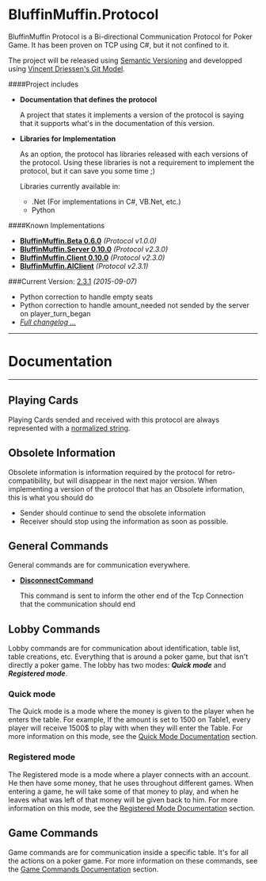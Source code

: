 # BluffinMuffin.Protocol

BluffinMuffin Protocol is a Bi-directional Communication Protocol for Poker Game. It has been proven on TCP using C#, but it not confined to it.

The project will be released using [Semantic Versioning](http://semver.org) and developped using [Vincent Driessen's Git Model](http://nvie.com/posts/a-successful-git-branching-model/).

####Project includes
 * **Documentation that defines the protocol**

   A project that states it implements a version of the protocol is saying that it supports what's in the documentation of this version.
   
 * **Libraries for Implementation**

   As an option, the protocol has libraries released with each versions of the protocol. Using these libraries is not a requirement to implement the protocol, but it can save you some time ;)
   
   Libraries currently available in:
    * .Net (For implementations in C#, VB.Net, etc.)
    * Python
    
####Known Implementations
 * **[BluffinMuffin.Beta 0.6.0](http://ericmas001.github.io/BluffinMuffin.Beta)** *(Protocol v1.0.0)*
 * **[BluffinMuffin.Server 0.10.0](http://ericmas001.github.io/BluffinMuffin.Server)** *(Protocol v2.3.0)*
 * **[BluffinMuffin.Client 0.10.0](http://ericmas001.github.io/BluffinMuffin.Client)** *(Protocol v2.3.0)*
 * **[BluffinMuffin.AIClient](https://github.com/mgermain/BluffinMuffin.AIClient)** *(Protocol v2.3.1)*

 

###Current Version: [2.3.1](https://github.com/Ericmas001/BluffinMuffin.Protocol/releases/tag/v2.3.1) *(2015-09-07)*
 * Python correction to handle empty seats
 * Python correction to handle amount_needed not sended by the server on player_turn_began
 * *[Full changelog ...](https://github.com/Ericmas001/BluffinMuffin.Protocol/blob/master/CHANGELOG.md)*


----
# Documentation
----

## Playing Cards
Playing Cards sended and received with this protocol are always represented with a [normalized string](https://github.com/Ericmas001/BluffinMuffin.Protocol/blob/master/Documentation/PlayingCard.md).

## Obsolete Information
Obsolete information is information required by the protocol for retro-compatibility, but will disappear in the next major version.
When implementing a version of the protocol that has an Obsolete information, this is what you should do
 * Sender should continue to send the obsolete information
 * Receiver should stop using the information as soon as possible.

## General Commands
General commands are for communication everywhere.

 * **[DisconnectCommand](https://github.com/Ericmas001/BluffinMuffin.Protocol/blob/master/Documentation/BluffinMuffin.Protocol.DisconnectCommand.md)** 

   This command is sent to inform the other end of the Tcp Connection that the communication should end

## Lobby Commands
Lobby commands are for communication about identification, table list, table creations, etc. Everything that is around a poker game, but that isn't directly a poker game.
The lobby has two modes: ***Quick mode*** and ***Registered mode***. 

### Quick mode
The Quick mode is a mode where the money is given to the player when he enters the table. For example, If the amount is set to 1500 on Table1, every player will receive 1500$ to play with when they will enter the Table.
For more information on this mode, see the [Quick Mode Documentation](https://github.com/Ericmas001/BluffinMuffin.Protocol/blob/master/Documentation/LobbyQuickMode.md) section.

### Registered mode
The Registered mode is a mode where a player connects with an account. He then have some money, that he uses throughout different games. When entering a game, he will take some of that money to play, and when he leaves what was left of that money will be given back to him.
For more information on this mode, see the [Registered Mode Documentation](https://github.com/Ericmas001/BluffinMuffin.Protocol/blob/master/Documentation/LobbyRegisteredMode.md) section.

## Game Commands
Game commands are for communication inside a specific table. It's for all the actions on a poker game.
For more information on these commands, see the [Game Commands Documentation](https://github.com/Ericmas001/BluffinMuffin.Protocol/blob/master/Documentation/Game.md) section.
